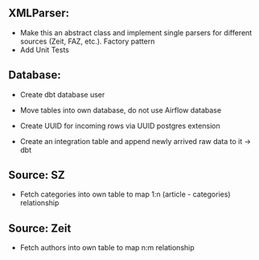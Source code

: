 ## XMLParser:
- Make this an abstract class and implement single parsers for different sources (Zeit, FAZ, etc.). Factory pattern
- Add Unit Tests

## Database:
- Create dbt database user
- Move tables into own database, do not use Airflow database

- Create UUID for incoming rows via UUID postgres extension
- Create an integration table and append newly arrived raw data to it -> dbt

## Source: SZ

- Fetch categories into own table to map 1:n (article - categories) relationship

## Source: Zeit

- Fetch authors into own table to map n:m relationship